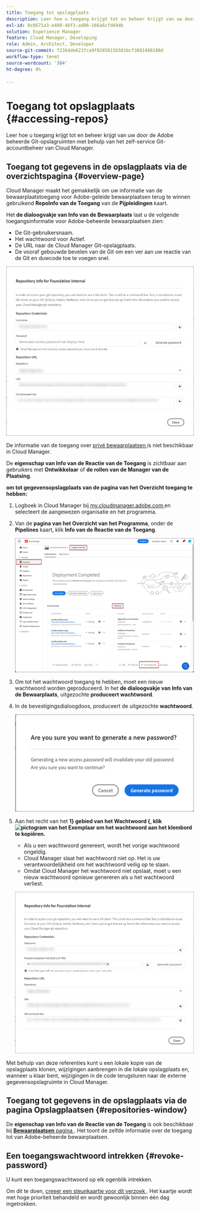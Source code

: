 ```yaml
---
title: Toegang tot opslagplaats
description: Leer hoe u toegang krijgt tot en beheer krijgt van uw door de Adobe beheerde Git-opslagruimten met behulp van het zelf-service Git-accountbeheer van Cloud Manager.
exl-id: 0c0671a3-e400-46f3-ad86-166a6cfdd44b
solution: Experience Manager
feature: Cloud Manager, Developing
role: Admin, Architect, Developer
source-git-commit: f2364de6237ca9f0285815b581bcf3881488188d
workflow-type: tm+mt
source-wordcount: '384'
ht-degree: 0%

---
```



# Toegang tot opslagplaats {#accessing-repos}

Leer hoe u toegang krijgt tot en beheer krijgt van uw door de Adobe beheerde Git-opslagruimten met behulp van het zelf-service Git-accountbeheer van Cloud Manager.

## Toegang tot gegevens in de opslagplaats via de overzichtspagina {#overview-page}

Cloud Manager maakt het gemakkelijk om uw informatie van de bewaarplaatstoegang voor Adobe-geleide bewaarplaatsen terug te winnen gebruikend **RepoInfo van de Toegang** van de **Pijpleidingen** kaart.

Het **de dialoogvakje van Info van de Bewaarplaats** laat u de volgende toegangsinformatie voor Adobe-beheerde bewaarplaatsen zien:

* De Git-gebruikersnaam.
* Het wachtwoord voor Actief.
* De URL naar de Cloud Manager Git-opslagplaats.
* De vooraf gebouwde bevelen van de Git om een ver aan uw reactie van de Git en duwcode toe te voegen snel.

![ het venster van Info van de Bewaarplaats ](assets/repository-info.png)

De informatie van de toegang over [ privé bewaarplaatsen ](private-repositories.md) is niet beschikbaar in Cloud Manager.

De **eigenschap van Info van de Reactie van de Toegang** is zichtbaar aan gebruikers met **Ontwikkelaar** of **de rollen van de Manager van de Plaatsing**.

**om tot gegevensopslagplaats van de pagina van het Overzicht toegang te hebben:**

1. Logboek in Cloud Manager bij [ my.cloudmanager.adobe.com ](https://my.cloudmanager.adobe.com/) en selecteert de aangewezen organisatie en het programma.

1. Van de **pagina van het Overzicht van het Programma**, onder de **Pipelines** kaart, klik **Info van de Reactie van de Toegang**.

   ![ Info van de Reparatie van de Toegang op de kaart van Pijpleidingen ](assets/pipelines-card.png)

1. Om tot het wachtwoord toegang te hebben, moet een nieuw wachtwoord worden geproduceerd. In het **de dialoogvakje van Info van de Bewaarplaats**, uitgezochte **produceert wachtwoord**.

1. In de bevestigingsdialoogdoos, produceert de uitgezochte **wachtwoord**.

   ![ Bevestig wachtwoordgeneratie ](assets/confirm-generated-password.png)

1. Aan het recht van het **1} gebied van het Wachtwoord {, klik ![ pictogram van het Exemplaar ](https://spectrum.adobe.com/static/icons/workflow_18/Smock_Copy_18_N.svg) om het wachtwoord aan het klembord te kopiëren.**

   * Als u een wachtwoord genereert, wordt het vorige wachtwoord ongeldig.
   * Cloud Manager slaat het wachtwoord niet op. Het is uw verantwoordelijkheid om het wachtwoord veilig op te slaan.
   * Omdat Cloud Manager het wachtwoord niet opslaat, moet u een nieuw wachtwoord opnieuw genereren als u het wachtwoord verliest.

   ![ het wachtwoord van het Exemplaar in de dialoogdoos van Info van de Bewaarplaats ](/help/implementing/cloud-manager/managing-code/assets/repository-copy-password.png)

Met behulp van deze referenties kunt u een lokale kopie van de opslagplaats klonen, wijzigingen aanbrengen in die lokale opslagplaats en, wanneer u klaar bent, wijzigingen in de code terugsturen naar de externe gegevensopslagruimte in Cloud Manager.

## Toegang tot gegevens in de opslagplaats via de pagina Opslagplaatsen {#repositories-window}

De **eigenschap van Info van de Reactie van de Toegang** is ook beschikbaar bij [**Bewaarplaatsen** pagina ](managing-repositories.md). Het toont de zelfde informatie over de toegang tot van Adobe-beheerde bewaarplaatsen.

## Een toegangswachtwoord intrekken {#revoke-password}

U kunt een toegangswachtwoord op elk ogenblik intrekken.

Om dit te doen, [ creeer een steunkaartje voor dit verzoek ](https://experienceleague.adobe.com/?support-solution=Experience+Manager&amp;support-tab=home#support). Het kaartje wordt met hoge prioriteit behandeld en wordt gewoonlijk binnen één dag ingetrokken.
